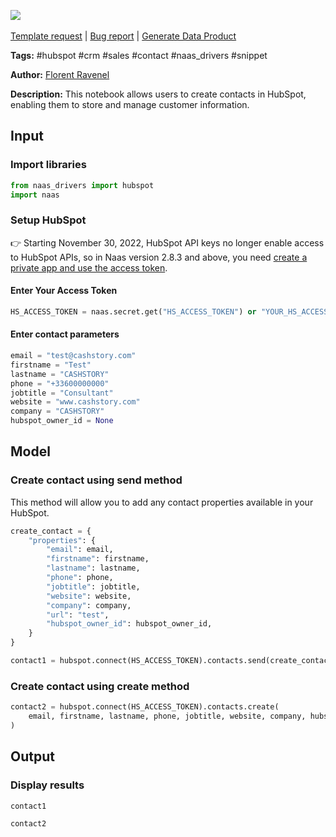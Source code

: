<a href="https://app.naas.ai/user-redirect/naas/downloader?url=https://raw.githubusercontent.com/jupyter-naas/awesome-notebooks/master/HubSpot/HubSpot_Create_contact.ipynb" target="_parent"><img src="https://naasai-public.s3.eu-west-3.amazonaws.com/Open_in_Naas_Lab.svg"/></a><br><br><a href="https://github.com/jupyter-naas/awesome-notebooks/issues/new?assignees=&labels=&template=template-request.md&title=Tool+-+Action+of+the+notebook+">Template request</a> | <a href="https://github.com/jupyter-naas/awesome-notebooks/issues/new?assignees=&labels=bug&template=bug_report.md&title=HubSpot+-+Create+contact:+Error+short+description">Bug report</a> | <a href="https://app.naas.ai/user-redirect/naas/downloader?url=https://raw.githubusercontent.com/jupyter-naas/awesome-notebooks/master/Naas/Naas_Start_data_product.ipynb" target="_parent">Generate Data Product</a>

**Tags:** #hubspot #crm #sales #contact #naas_drivers #snippet

**Author:** [Florent Ravenel](https://www.linkedin.com/in/florent-ravenel/)

**Description:** This notebook allows users to create contacts in HubSpot, enabling them to store and manage customer information.

## Input

### Import libraries


```python
from naas_drivers import hubspot
import naas
```

### Setup HubSpot
👉 Starting November 30, 2022, HubSpot API keys no longer enable access to HubSpot APIs, so in Naas version 2.8.3 and above, you need [create a private app and use the access token](https://developers.hubspot.com/docs/api/private-apps).

#### Enter Your Access Token


```python
HS_ACCESS_TOKEN = naas.secret.get("HS_ACCESS_TOKEN") or "YOUR_HS_ACCESS_TOKEN"
```

#### Enter contact parameters


```python
email = "test@cashstory.com"
firstname = "Test"
lastname = "CASHSTORY"
phone = "+33600000000"
jobtitle = "Consultant"
website = "www.cashstory.com"
company = "CASHSTORY"
hubspot_owner_id = None
```

## Model

### Create contact using send method
This method will allow you to add any contact properties available in your HubSpot.


```python
create_contact = {
    "properties": {
        "email": email,
        "firstname": firstname,
        "lastname": lastname,
        "phone": phone,
        "jobtitle": jobtitle,
        "website": website,
        "company": company,
        "url": "test",
        "hubspot_owner_id": hubspot_owner_id,
    }
}

contact1 = hubspot.connect(HS_ACCESS_TOKEN).contacts.send(create_contact)
```

### Create contact using create method


```python
contact2 = hubspot.connect(HS_ACCESS_TOKEN).contacts.create(
    email, firstname, lastname, phone, jobtitle, website, company, hubspot_owner_id
)
```

## Output

### Display results


```python
contact1
```


```python
contact2
```
